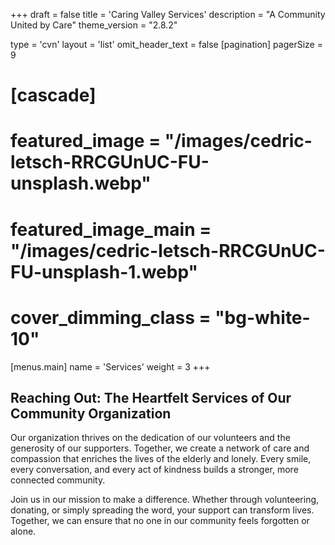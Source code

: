 +++
draft = false
title = 'Caring Valley Services'
description = "A Community United by Care"
theme_version = "2.8.2"

type = 'cvn'
layout = 'list'
omit_header_text = false
[pagination]
  pagerSize = 9

# [cascade]
#   featured_image = "/images/cedric-letsch-RRCGUnUC-FU-unsplash.webp"
#   featured_image_main = "/images/cedric-letsch-RRCGUnUC-FU-unsplash-1.webp"
#   cover_dimming_class = "bg-white-10"

[menus.main]
  name = 'Services'
  weight = 3
+++

## Reaching Out: The Heartfelt Services of Our Community Organization
Our organization thrives on the dedication of our volunteers and the generosity of our supporters. Together, we create a network of care and compassion that enriches the lives of the elderly and lonely. Every smile, every conversation, and every act of kindness builds a stronger, more connected community.

Join us in our mission to make a difference. Whether through volunteering, donating, or simply spreading the word, your support can transform lives. Together, we can ensure that no one in our community feels forgotten or alone.

